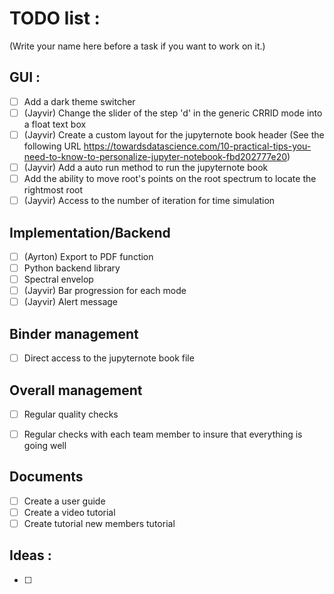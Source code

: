 # TODO list :

(Write your name here before a task if you want to work on it.)

## GUI :

- [ ] Add a dark theme switcher
- [ ] (Jayvir) Change the slider of the step 'd' in the generic CRRID mode into a float text box
- [ ] (Jayvir) Create a custom layout for the jupyternote book header (See the following URL https://towardsdatascience.com/10-practical-tips-you-need-to-know-to-personalize-jupyter-notebook-fbd202777e20)
- [ ] (Jayvir) Add a auto run method to run the jupyternote book
- [ ] Add the ability to move root's points on the root spectrum to locate the rightmost root
- [ ] (Jayvir) Access to the number of iteration for time simulation

## Implementation/Backend

- [ ] (Ayrton) Export to PDF function
- [ ] Python backend library
- [ ] Spectral envelop
- [ ] (Jayvir) Bar progression for each mode
- [ ] (Jayvir) Alert message

## Binder management

- [ ] Direct access to the jupyternote book file

## Overall management

- [ ] Regular quality checks
- [ ] Regular checks with each team member to insure that everything is going well


## Documents

- [ ] Create a user guide
- [ ] Create a video tutorial
- [ ] Create tutorial new members tutorial

## Ideas :

- [ ] 

